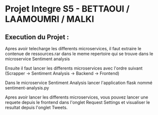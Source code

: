 # Projet Integre S5 - BETTAOUI / LAAMOUMRI / MALKI

## Execution du Projet :

Apres avoir telecharge les differents microservices, il faut extraire le contenue de ressources.rar dans le meme repertoire qui se trouve dans le microservice Sentiment analysis

Ensuite il faut lancer les differents microservices avec l'ordre suivant (Scrapper -> Sentiment Analysis -> Backend -> Frontend)

Dans le microservice Sentiment Analysis lancer l'application flask nommé sentiment-analysis.py

Apres avoir lancer les differents microservices, vous pouvez lancer une requete depuis le frontend dans l'onglet Request Settings et visualiser le resultat depuis l'onglet Tweets.
